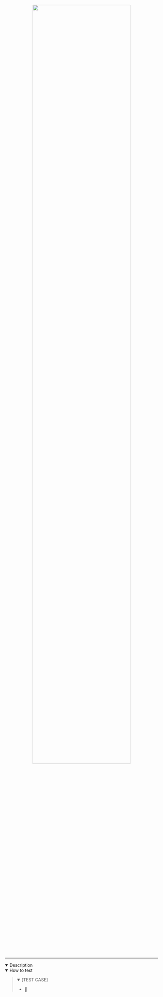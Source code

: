 <p align="center">
  <img src="https://media.giphy.com/media/1iTpx5PpzRugcrZK/giphy.gif" alt="" width="80%"/>
</p>

---

<details open>
<summary>Description</summary>

</details>

<details open>
<summary>How to test</summary>

> <details open>
> <summary>[TEST CASE]</summary>
>
> - 👀
>
> </details>

</details>
